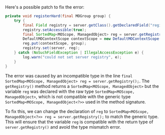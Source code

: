 Here's a possible patch to fix the error:
```java
private void registerHard(final MOGroup group) {
    try {
        final Field registry = server.getClass().getDeclaredField("registry");
        registry.setAccessible(true);
        final SortedMap<MOScope, ManagedObject> reg = server.getRegistry();
        DefaultMOContextScope contextScope = new DefaultMOContextScope(new OctetString(""), group.getScope());
        reg.put(contextScope, group);
        registry.set(server, reg);
    } catch (NoSuchFieldException | IllegalAccessException e) {
        log.warn("could not set server registry", e);
    }
}
```

The error was caused by an incompatible type in the line `final SortedMap<MOScope, ManagedObject> reg = server.getRegistry();`. The `getRegistry()` method returns a `SortedMap<MOScope, ManagedObject>` but the variable `reg` was declared with the raw type `SortedMap<MOScope, ManagedObject>`, which is not compatible with the generic type `SortedMap<MOScope, ManagedObject<?>>` used in the method signature.


To fix this, we can change the declaration of `reg` to `SortedMap<MOScope, ManagedObject<?>> reg = server.getRegistry();` to match the generic type. This will ensure that the variable `reg` is compatible with the return type of `server.getRegistry()` and avoid the type mismatch error.
